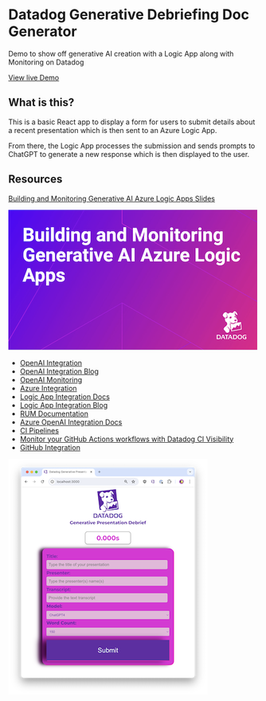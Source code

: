 # Datadog Generative Debriefing Doc Generator
Demo to show off generative AI creation with a Logic App along with Monitoring on Datadog

[View live Demo](https://purple-desert-0fca51310.3.azurestaticapps.net)

## What is this?
This is a basic React app to display a form for users to submit details about a recent presentation which is then sent to an Azure Logic App.

From there, the Logic App processes the submission and sends prompts to ChatGPT to generate a new response which is then displayed to the user.


## Resources

[Building and Monitoring Generative AI Azure Logic Apps Slides](slides/Azure-Logic-App-GenAI-Webinar.pdf)

![slides/Azure-Logic-App-GenAI-Webinar.pdf](images/slides.png)

- [OpenAI Integration](https://dtdg.co/4a7SVo1)
- [OpenAI Integration Blog](https://dtdg.co/4bMALK3)
- [OpenAI Monitoring](https://dtdg.co/3WyylKp)
- [Azure Integration](https://dtdg.co/3yl1H4P)
- [Logic App Integration Docs](https://dtdg.co/4aeSXut)
- [Logic App Integration Blog](https://dtdg.co/3QBb1YT)
- [RUM Documentation](https://dtdg.co/3V1HiuR)
- [Azure OpenAI Integration Docs](https://dtdg.co/4aZLxwl)
- [CI Pipelines](https://dtdg.co/4doM5NQ)
- [Monitor your GitHub Actions workflows with Datadog CI Visibility](https://dtdg.co/3QEAIb0)
- [GitHub Integration](https://dtdg.co/3UwZbQC)

![UI screenshot](images/screenshot.png)






